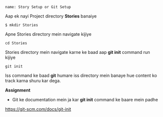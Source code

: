 ```ngMeta
name: Story Setup or Git Setup
```
Aap ek nayi Project directory **Stories** banaiye

```
$ mkdir Stories
```

Apne Stories directory mein navigate kijiye

```
cd Stories
```

Stories directory mein navigate karne ke baad aap **git init** command run kijiye

```
git init
```

Iss command ke baad **git** humare iss directory mein banaye hue content ko track karna shuru kar dega.

**Assignment**

- Git ke documentation mein ja kar **git init** command ke baare mein padhe

https://git-scm.com/docs/git-init 



